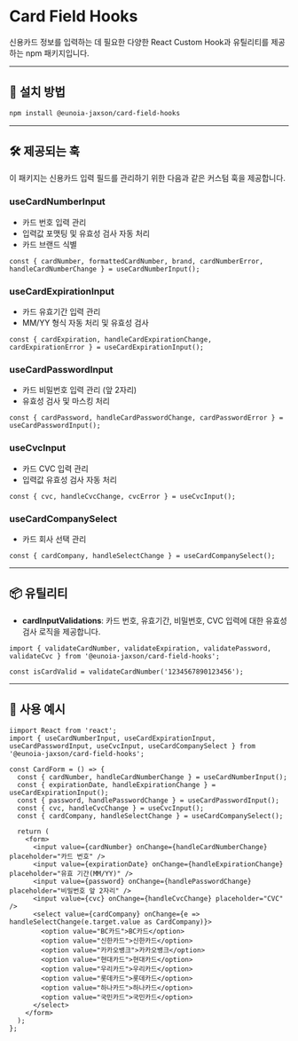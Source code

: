 # Card Field Hooks

신용카드 정보를 입력하는 데 필요한 다양한 React Custom Hook과 유틸리티를 제공하는 npm 패키지입니다.

---

## 🚀 설치 방법

```bash
npm install @eunoia-jaxson/card-field-hooks
```

---

## 🛠️ 제공되는 훅

이 패키지는 신용카드 입력 필드를 관리하기 위한 다음과 같은 커스텀 훅을 제공합니다.

### useCardNumberInput

- 카드 번호 입력 관리
- 입력값 포맷팅 및 유효성 검사 자동 처리
- 카드 브랜드 식별

```tsx
const { cardNumber, formattedCardNumber, brand, cardNumberError, handleCardNumberChange } = useCardNumberInput();
```

### useCardExpirationInput

- 카드 유효기간 입력 관리
- MM/YY 형식 자동 처리 및 유효성 검사

```tsx
const { cardExpiration, handleCardExpirationChange, cardExpirationError } = useCardExpirationInput();
```

### useCardPasswordInput

- 카드 비밀번호 입력 관리 (앞 2자리)
- 유효성 검사 및 마스킹 처리

```tsx
const { cardPassword, handleCardPasswordChange, cardPasswordError } = useCardPasswordInput();
```

### useCvcInput

- 카드 CVC 입력 관리
- 입력값 유효성 검사 자동 처리

```tsx
const { cvc, handleCvcChange, cvcError } = useCvcInput();
```

### useCardCompanySelect

- 카드 회사 선택 관리

```tsx
const { cardCompany, handleSelectChange } = useCardCompanySelect();
```

---

## 📦 유틸리티

- **cardInputValidations**: 카드 번호, 유효기간, 비밀번호, CVC 입력에 대한 유효성 검사 로직을 제공합니다.

```tsx
import { validateCardNumber, validateExpiration, validatePassword, validateCvc } from '@eunoia-jaxson/card-field-hooks';

const isCardValid = validateCardNumber('1234567890123456');
```

---

## 📌 사용 예시

```tsx
iimport React from 'react';
import { useCardNumberInput, useCardExpirationInput, useCardPasswordInput, useCvcInput, useCardCompanySelect } from '@eunoia-jaxson/card-field-hooks';

const CardForm = () => {
  const { cardNumber, handleCardNumberChange } = useCardNumberInput();
  const { expirationDate, handleExpirationChange } = useCardExpirationInput();
  const { password, handlePasswordChange } = useCardPasswordInput();
  const { cvc, handleCvcChange } = useCvcInput();
  const { cardCompany, handleSelectChange } = useCardCompanySelect();

  return (
    <form>
      <input value={cardNumber} onChange={handleCardNumberChange} placeholder="카드 번호" />
      <input value={expirationDate} onChange={handleExpirationChange} placeholder="유효 기간(MM/YY)" />
      <input value={password} onChange={handlePasswordChange} placeholder="비밀번호 앞 2자리" />
      <input value={cvc} onChange={handleCvcChange} placeholder="CVC" />
      <select value={cardCompany} onChange={e => handleSelectChange(e.target.value as CardCompany)}>
        <option value="BC카드">BC카드</option>
        <option value="신한카드">신한카드</option>
        <option value="카카오뱅크">카카오뱅크</option>
        <option value="현대카드">현대카드</option>
        <option value="우리카드">우리카드</option>
        <option value="롯데카드">롯데카드</option>
        <option value="하나카드">하나카드</option>
        <option value="국민카드">국민카드</option>
      </select>
    </form>
  );
};
```
